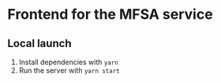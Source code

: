 # Frontend for the MFSA service

## Local launch

1. Install dependencies with `yarn`
2. Run the server with `yarn start`

